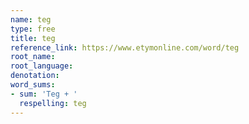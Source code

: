 ```yaml
---
name: teg
type: free
title: teg
reference_link: https://www.etymonline.com/word/teg
root_name: 
root_language: 
denotation: 
word_sums:
- sum: 'Teg + '
  respelling: teg
---
```

